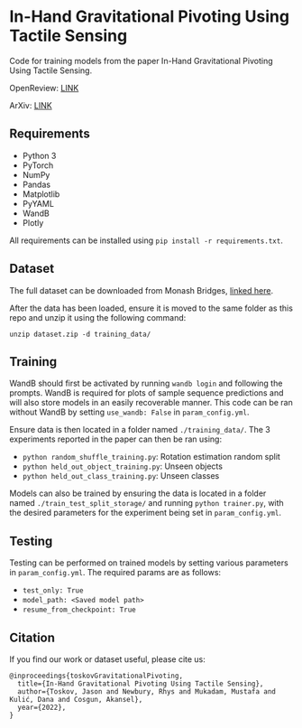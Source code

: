 # In-Hand Gravitational Pivoting Using Tactile Sensing

Code for training models from the paper In-Hand Gravitational Pivoting Using Tactile Sensing.

OpenReview: [LINK](https://openreview.net/forum?id=NEGjAH7p0fm) 

ArXiv: [LINK](https://arxiv.org/abs/2210.05068)

## Requirements

- Python 3
- PyTorch
- NumPy
- Pandas
- Matplotlib
- PyYAML
- WandB
- Plotly

All requirements can be installed using `pip install -r requirements.txt`.

## Dataset

The full dataset can be downloaded from Monash Bridges, [linked here](https://bridges.monash.edu/articles/dataset/Dataset_for_Gravitational_Pivoting/21482841).

After the data has been loaded, ensure it is moved to the same folder as this repo and unzip it using the following command:

`unzip dataset.zip -d training_data/`

## Training

WandB should first be activated by running `wandb login` and following the prompts. WandB is required for plots of sample sequence predictions and will also store models in an easily recoverable manner. This code can be ran without WandB by setting `use_wandb: False` in `param_config.yml`.

Ensure data is then located in a folder named `./training_data/`. The 3 experiments reported in the paper can then be ran using:

- `python random_shuffle_training.py`: Rotation estimation random split
- `python held_out_object_training.py`: Unseen objects
- `python held_out_class_training.py`: Unseen classes

Models can also be trained by ensuring the data is located in a folder named `./train_test_split_storage/` and running `python trainer.py`, with the desired parameters for the experiment being set in `param_config.yml`.

## Testing 

Testing can be performed on trained models by setting various parameters in `param_config.yml`. The required params are as follows:

- `test_only: True`
- `model_path: <Saved model path>`
- `resume_from_checkpoint: True`

## Citation

If you find our work or dataset useful, please cite us:

```
@inproceedings{toskovGravitationalPivoting,
  title={In-Hand Gravitational Pivoting Using Tactile Sensing},
  author={Toskov, Jason and Newbury, Rhys and Mukadam, Mustafa and Kulić, Dana and Cosgun, Akansel},
  year={2022},
}
```
